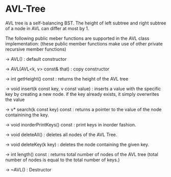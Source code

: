 # AVL-Tree
AVL tree is a self-balancing BST. The height of left subtree and right subtree of a node in AVL can differ at most by 1.

The following public meber functions are supported in the AVL class implementation: 
(these public member functions make use of other private recursive member functions)

-> AVL() :  default constructor

-> AVL(AVL<k, v> const& that) :  copy constructor

-> int getHeight() const :   returns the height of the AVL tree

-> void insert(k const  key, v const value) :   inserts a value with the specific key by creating a new node. if the key already exists, it    simply overwrites the value

-> v* search(k const key) const :   returns a pointer to the value of the node containining the key.

-> void inorderPrintKeys() const :   print keys in inorder fashion.

-> void deleteAll()     :   deletes all nodes of the AVL Tree.

-> void deleteKey(k key) :   deletes the node containing the given key.

-> int length() const  :  returns total number of nodes of the AVL tree (total number of nodes is equal to the total number of keys.)

-> ~AVL()  :  Destructor
